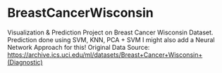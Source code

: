 # BreastCancerWisconsin
Visualization &amp; Prediction Project on Breast Cancer Wisconsin Dataset. Prediction done using SVM, KNN, PCA + SVM
I might also add a Neural Network Approach for this!
Original Data Source: https://archive.ics.uci.edu/ml/datasets/Breast+Cancer+Wisconsin+(Diagnostic)

